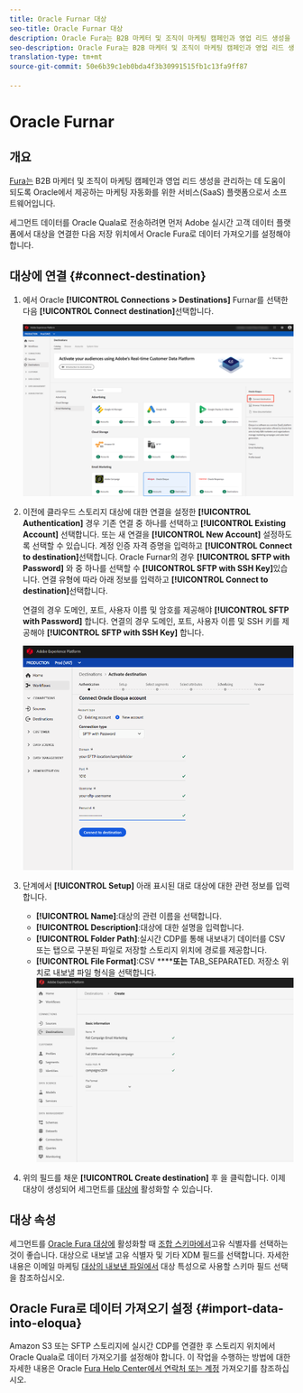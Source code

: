 ```yaml
---
title: Oracle Furnar 대상
seo-title: Oracle Furnar 대상
description: Oracle Fura는 B2B 마케터 및 조직이 마케팅 캠페인과 영업 리드 생성을 관리하는 데 도움이 되는 Oracle의 마케팅 자동화를 위한 SaaS(서비스) 플랫폼입니다.
seo-description: Oracle Fura는 B2B 마케터 및 조직이 마케팅 캠페인과 영업 리드 생성을 관리하는 데 도움이 되는 Oracle의 마케팅 자동화를 위한 SaaS(서비스) 플랫폼입니다.
translation-type: tm+mt
source-git-commit: 50e6b39c1eb0bda4f3b30991515fb1c13fa9ff87

---
```



# Oracle Furnar

## 개요

[Fura는](https://www.oracle.com/marketingcloud/products/marketing-automation/) B2B 마케터 및 조직이 마케팅 캠페인과 영업 리드 생성을 관리하는 데 도움이 되도록 Oracle에서 제공하는 마케팅 자동화를 위한 서비스(SaaS) 플랫폼으로서 소프트웨어입니다.

세그먼트 데이터를 Oracle Quala로 전송하려면 먼저 Adobe 실시간 고객 데이터 플랫폼에서 대상을 [](#connect-destination) 연결한 다음 저장 위치에서 Oracle Fura로 데이터 가져오기를 [](#import-data-into-eloqua) 설정해야 합니다.

## 대상에 연결 {#connect-destination}

1. 에서 Oracle **[!UICONTROL Connections > Destinations]** Furnar를 선택한 다음 **[!UICONTROL Connect destination]**&#x200B;선택합니다.

   ![Furnar에 연결](/help/rtcdp/destinations/assets/connect-oracle-eloqua.png)

2. 이전에 클라우드 스토리지 대상에 대한 연결을 설정한 **[!UICONTROL Authentication]** 경우 기존 연결 중 하나를 선택하고 **[!UICONTROL Existing Account]** 선택합니다. 또는 새 연결을 **[!UICONTROL New Account]** 설정하도록 선택할 수 있습니다. 계정 인증 자격 증명을 입력하고 **[!UICONTROL Connect to destination]**&#x200B;선택합니다. Oracle Furnar의 경우 **[!UICONTROL SFTP with Password]** 와 중 하나를 선택할 수 **[!UICONTROL SFTP with SSH Key]**&#x200B;있습니다. 연결 유형에 따라 아래 정보를 입력하고 **[!UICONTROL Connect to destination]**&#x200B;선택합니다.

   연결의 경우 도메인, 포트, 사용자 이름 및 암호를 제공해야 **[!UICONTROL SFTP with Password]** 합니다.
연결의 경우 도메인, 포트, 사용자 이름 및 SSH 키를 제공해야 **[!UICONTROL SFTP with SSH Key]** 합니다.

   ![Furnar 마법사 설정](/help/rtcdp/destinations/assets/eloqua-authentication.png)

3. 단계에서 **[!UICONTROL Setup]** 아래 표시된 대로 대상에 대한 관련 정보를 입력합니다.
   * **[!UICONTROL Name]**:대상의 관련 이름을 선택합니다.
   * **[!UICONTROL Description]**:대상에 대한 설명을 입력합니다.
   * **[!UICONTROL Folder Path]**:실시간 CDP를 통해 내보내기 데이터를 CSV 또는 탭으로 구분된 파일로 저장할 스토리지 위치에 경로를 제공합니다.
   * **[!UICONTROL File Format]**:CSV ******또는** TAB_SEPARATED. 저장소 위치로 내보낼 파일 형식을 선택합니다.
   ![Fura 기본 정보](/help/rtcdp/destinations/assets/eloqua-basic-information.png)

4. 위의 필드를 채운 **[!UICONTROL Create destination]** 후 을 클릭합니다. 이제 대상이 생성되어 세그먼트를 [대상에](/help/rtcdp/destinations/activate-destinations.md) 활성화할 수 있습니다.

## 대상 속성

세그먼트를 [Oracle Fura 대상에](/help/rtcdp/destinations/activate-destinations.md) 활성화할 때 [조합 스키마에서](../../profile/home.md#profile-fragments-and-union-schemas)고유 식별자를 선택하는 것이 좋습니다. 대상으로 내보낼 고유 식별자 및 기타 XDM 필드를 선택합니다. 자세한 내용은 이메일 마케팅 [대상의 내보낸 파일에서](/help/rtcdp/destinations/email-marketing-destinations.md#destination-attributes) 대상 특성으로 사용할 스키마 필드 선택을 참조하십시오.

## Oracle Fura로 데이터 가져오기 설정 {#import-data-into-eloqua}

Amazon S3 또는 SFTP 스토리지에 실시간 CDP를 연결한 후 스토리지 위치에서 Oracle Quala로 데이터 가져오기를 설정해야 합니다. 이 작업을 수행하는 방법에 대한 자세한 내용은 Oracle [Fura Help Center에서 연락처 또는 계정](https://docs.oracle.com/cloud/latest/marketingcs_gs/OMCAA/Help/DataImportExport/Tasks/ImportingContactsOrAccounts.htm) 가져오기를 참조하십시오.